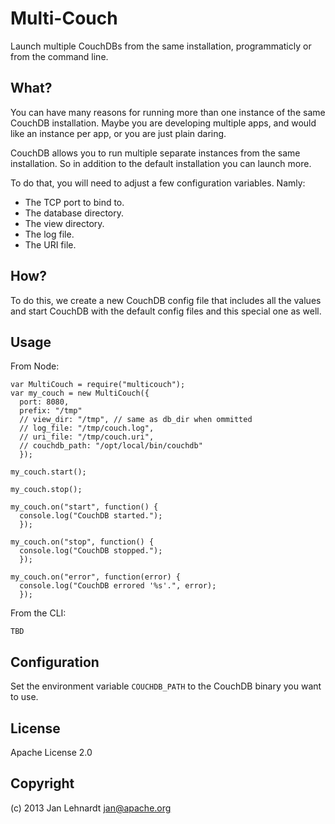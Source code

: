 # Multi-Couch

Launch multiple CouchDBs from the same installation, programmaticly 
or from the command line.


## What?

You can have many reasons for running more than one instance of the same CouchDB installation. Maybe you are developing multiple apps, and would like an instance per app, or you are just plain daring.

CouchDB allows you to run multiple separate instances from the same installation. So in addition to the default installation you can launch more.

To do that, you will need to adjust a few configuration variables. Namly:

 * The TCP port to bind to.
 * The database directory.
 * The view directory.
 * The log file.
 * The URI file.


## How?

To do this, we create a new CouchDB config file that includes all the values and start CouchDB with the default config files and this special one as well.


## Usage

From Node:

    var MultiCouch = require("multicouch");
    var my_couch = new MultiCouch({
      port: 8080,
      prefix: "/tmp"
      // view_dir: "/tmp", // same as db_dir when ommitted
      // log_file: "/tmp/couch.log",
      // uri_file: "/tmp/couch.uri",
      // couchdb_path: "/opt/local/bin/couchdb"
      });
    
    my_couch.start();

    my_couch.stop();

    my_couch.on("start", function() {
      console.log("CouchDB started.");
      });

    my_couch.on("stop", function() {
      console.log("CouchDB stopped.");
      });

    my_couch.on("error", function(error) {
      console.log("CouchDB errored '%s'.", error);
      });


From the CLI:

    TBD


## Configuration

Set the environment variable `COUCHDB_PATH` to the CouchDB
binary you want to use.


## License

Apache License 2.0


## Copyright

(c) 2013 Jan Lehnardt <jan@apache.org>
